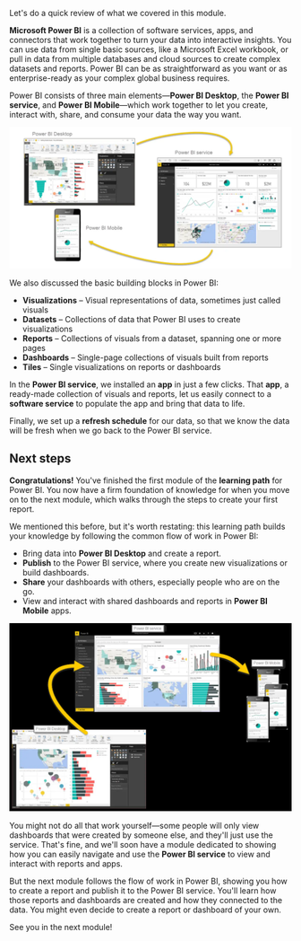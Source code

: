 Let's do a quick review of what we covered in this module.

**Microsoft Power BI** is a collection of software services, apps, and connectors that work together to turn your data into interactive insights. You can use data from single basic sources, like a Microsoft Excel workbook, or pull in data from multiple databases and cloud sources to create complex datasets and reports. Power BI can be as straightforward as you want or as enterprise-ready as your complex global business requires.

Power BI consists of three main elements—**Power BI Desktop**, the **Power BI service**, and **Power BI Mobile**—which work together to let you create, interact with, share, and consume your data the way you want.

![Image of the Power B I cycle of use from Power B I Desktop to Power B I service to Power B I Mobile.](../media/pbi-intro_02.png)

We also discussed the basic building blocks in Power BI:

* **Visualizations** – Visual representations of data, sometimes just called visuals
* **Datasets** – Collections of data that Power BI uses to create visualizations
* **Reports** – Collections of visuals from a dataset, spanning one or more pages
* **Dashboards** – Single-page collections of visuals built from reports
* **Tiles** – Single visualizations on reports or dashboards

In the **Power BI service**, we installed an **app** in just a few clicks. That **app**, a ready-made collection of visuals and reports, let us easily connect to a **software service** to populate the app and bring that data to life.

Finally, we set up a **refresh schedule** for our data, so that we know the data will be fresh when we go back to the Power BI service.

## Next steps

**Congratulations!** You've finished the first module of the **learning path** for Power BI. You now have a firm foundation of knowledge for when you move on to the next module, which walks through the steps to create your first report.

We mentioned this before, but it's worth restating: this learning path builds your knowledge by following the common flow of work in Power BI:

* Bring data into **Power BI Desktop** and create a report.
* **Publish** to the Power BI service, where you create new visualizations or build dashboards.
* **Share** your dashboards with others, especially people who are on the go.
* View and interact with shared dashboards and reports in **Power BI Mobile** apps.

![Another image of the Power B I cycle of use from Power B I Desktop to Power B I service to Power B I Mobile.](../media/pbi-using_01.png)

You might not do all that work yourself—some people will only view dashboards that were created by someone else, and they'll just use the service. That's fine, and we'll soon have a module dedicated to showing how you can easily navigate and use the **Power BI service** to view and interact with reports and apps.

But the next module follows the flow of work in Power BI, showing you how to create a report and publish it to the Power BI service. You'll learn how those reports and dashboards are created and how they connected to the data. You might even decide to create a report or dashboard of your own.

See you in the next module!
